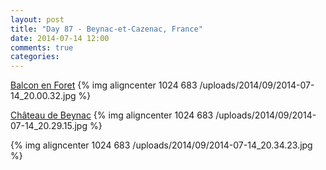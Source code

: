 ```yaml
---
layout: post
title: "Day 87 - Beynac-et-Cazenac, France"
date: 2014-07-14 12:00
comments: true
categories: 
---
```

[Balcon en Foret](http://www.ladordogne.info)
{% img aligncenter 1024 683 /uploads/2014/09/2014-07-14_20.00.32.jpg %}

[Château de Beynac](http://www.beynac-en-perigord.com/en/)
{% img aligncenter 1024 683 /uploads/2014/09/2014-07-14_20.29.15.jpg %}

{% img aligncenter 1024 683 /uploads/2014/09/2014-07-14_20.34.23.jpg %}
